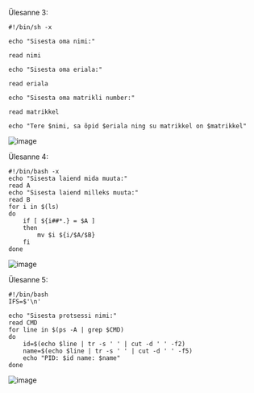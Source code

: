 Ülesanne 3:
```
#!/bin/sh -x

echo "Sisesta oma nimi:"

read nimi

echo "Sisesta oma eriala:"

read eriala

echo "Sisesta oma matrikli number:"

read matrikkel

echo "Tere $nimi, sa õpid $eriala ning su matrikkel on $matrikkel"
```
![image](https://user-images.githubusercontent.com/92860669/201925826-c24d6280-bdc3-4ae5-9652-57a9b896f4c1.png)

Ülesanne 4:
```
#!/bin/bash -x
echo "Sisesta laiend mida muuta:"
read A
echo "Sisesta laiend milleks muuta:"
read B
for i in $(ls)
do
    if [ ${i##*.} = $A ]
    then
        mv $i ${i/$A/$B}
    fi
done
```

![image](https://user-images.githubusercontent.com/92860669/201926468-87e00e76-8010-4c55-97d8-6987002235df.png)

Ülesanne 5:
```
#!/bin/bash
IFS=$'\n'

echo "Sisesta protsessi nimi:"
read CMD
for line in $(ps -A | grep $CMD)
do
    id=$(echo $line | tr -s ' ' | cut -d ' ' -f2)
    name=$(echo $line | tr -s ' ' | cut -d ' ' -f5)
    echo "PID: $id name: $name"
done
```
![image](https://user-images.githubusercontent.com/92860669/201931351-a556976c-4f0c-46c2-94b7-8ea0d79bcc1c.png)
